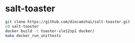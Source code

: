 # salt-toaster
```bash
git clone https://github.com/dincamihai/salt-toaster.git
cd salt-toaster
docker build -t toaster-sle12sp1 docker/
make docker_run_unittests
```

